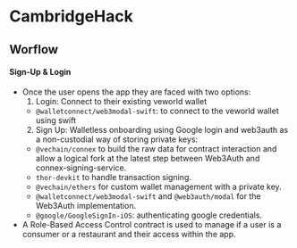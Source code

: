 # CambridgeHack


## Worflow
#### Sign-Up & Login
-  Once the user opens the app they are faced with two options:
    1. Login: Connect to their existing veworld wallet
      - `@walletconnect/web3modal-swift`: to connect to the veworld wallet using swift
    2. Sign Up: Walletless onboarding using Google login and web3auth as a non-custodial way of storing private keys:
      - `@vechain/connex` to build the raw data for contract interaction and allow a logical fork at the latest step between Web3Auth and connex-signing-service.
      - `thor-devkit` to handle transaction signing.
      - `@vechain/ethers` for custom wallet management with a private key.
      - `@walletconnect/web3modal-swift` and `@web3auth/modal` for the Web3Auth implementation.
      - `@google/GoogleSignIn-iOS`: authenticating google credentials.
 - A Role-Based Access Control contract is used to manage if a user is a consumer or a restaurant and their access within the app.
